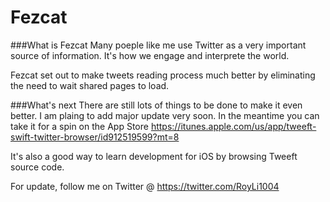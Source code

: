 Fezcat
======
###What is Fezcat
Many poeple like me use Twitter as a very important source of information. It's how we engage and interprete the world. 

Fezcat set out to make tweets reading process much better by eliminating the need to wait shared pages to load.

###What's next
There are still lots of things to be done to make it even better. I am plaing to add major update very soon. In the meantime you can take it for a spin on the App Store https://itunes.apple.com/us/app/tweeft-swift-twitter-browser/id912519599?mt=8

It's also a good way to learn development for iOS by browsing Tweeft source code.

For update, follow me on Twitter @ https://twitter.com/RoyLi1004
